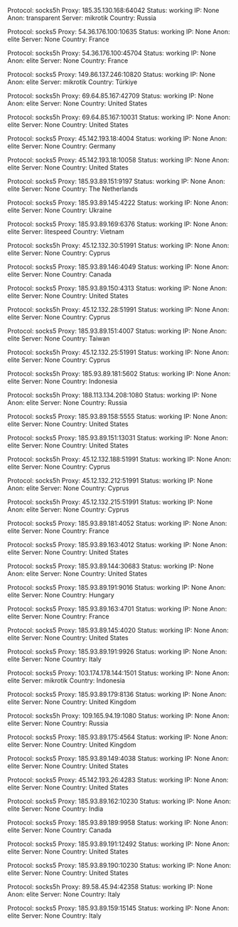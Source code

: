 Protocol: socks5h
Proxy: 185.35.130.168:64042
Status: working
IP: None
Anon: transparent
Server: mikrotik
Country: Russia

Protocol: socks5
Proxy: 54.36.176.100:10635
Status: working
IP: None
Anon: elite
Server: None
Country: France

Protocol: socks5h
Proxy: 54.36.176.100:45704
Status: working
IP: None
Anon: elite
Server: None
Country: France

Protocol: socks5
Proxy: 149.86.137.246:10820
Status: working
IP: None
Anon: elite
Server: mikrotik
Country: Türkiye

Protocol: socks5h
Proxy: 69.64.85.167:42709
Status: working
IP: None
Anon: elite
Server: None
Country: United States

Protocol: socks5h
Proxy: 69.64.85.167:10031
Status: working
IP: None
Anon: elite
Server: None
Country: United States

Protocol: socks5
Proxy: 45.142.193.18:4004
Status: working
IP: None
Anon: elite
Server: None
Country: Germany

Protocol: socks5
Proxy: 45.142.193.18:10058
Status: working
IP: None
Anon: elite
Server: None
Country: United States

Protocol: socks5
Proxy: 185.93.89.151:9197
Status: working
IP: None
Anon: elite
Server: None
Country: The Netherlands

Protocol: socks5
Proxy: 185.93.89.145:4222
Status: working
IP: None
Anon: elite
Server: None
Country: Ukraine

Protocol: socks5
Proxy: 185.93.89.169:6376
Status: working
IP: None
Anon: elite
Server: litespeed
Country: Vietnam

Protocol: socks5h
Proxy: 45.12.132.30:51991
Status: working
IP: None
Anon: elite
Server: None
Country: Cyprus

Protocol: socks5
Proxy: 185.93.89.146:4049
Status: working
IP: None
Anon: elite
Server: None
Country: Canada

Protocol: socks5
Proxy: 185.93.89.150:4313
Status: working
IP: None
Anon: elite
Server: None
Country: United States

Protocol: socks5h
Proxy: 45.12.132.28:51991
Status: working
IP: None
Anon: elite
Server: None
Country: Cyprus

Protocol: socks5
Proxy: 185.93.89.151:4007
Status: working
IP: None
Anon: elite
Server: None
Country: Taiwan

Protocol: socks5h
Proxy: 45.12.132.25:51991
Status: working
IP: None
Anon: elite
Server: None
Country: Cyprus

Protocol: socks5h
Proxy: 185.93.89.181:5602
Status: working
IP: None
Anon: elite
Server: None
Country: Indonesia

Protocol: socks5h
Proxy: 188.113.134.208:1080
Status: working
IP: None
Anon: elite
Server: None
Country: Russia

Protocol: socks5
Proxy: 185.93.89.158:5555
Status: working
IP: None
Anon: elite
Server: None
Country: United States

Protocol: socks5
Proxy: 185.93.89.151:13031
Status: working
IP: None
Anon: elite
Server: None
Country: United States

Protocol: socks5h
Proxy: 45.12.132.188:51991
Status: working
IP: None
Anon: elite
Server: None
Country: Cyprus

Protocol: socks5h
Proxy: 45.12.132.212:51991
Status: working
IP: None
Anon: elite
Server: None
Country: Cyprus

Protocol: socks5h
Proxy: 45.12.132.215:51991
Status: working
IP: None
Anon: elite
Server: None
Country: Cyprus

Protocol: socks5
Proxy: 185.93.89.181:4052
Status: working
IP: None
Anon: elite
Server: None
Country: France

Protocol: socks5
Proxy: 185.93.89.163:4012
Status: working
IP: None
Anon: elite
Server: None
Country: United States

Protocol: socks5
Proxy: 185.93.89.144:30683
Status: working
IP: None
Anon: elite
Server: None
Country: United States

Protocol: socks5
Proxy: 185.93.89.191:9016
Status: working
IP: None
Anon: elite
Server: None
Country: Hungary

Protocol: socks5
Proxy: 185.93.89.163:4701
Status: working
IP: None
Anon: elite
Server: None
Country: France

Protocol: socks5
Proxy: 185.93.89.145:4020
Status: working
IP: None
Anon: elite
Server: None
Country: United States

Protocol: socks5
Proxy: 185.93.89.191:9926
Status: working
IP: None
Anon: elite
Server: None
Country: Italy

Protocol: socks5
Proxy: 103.174.178.144:1501
Status: working
IP: None
Anon: elite
Server: mikrotik
Country: Indonesia

Protocol: socks5
Proxy: 185.93.89.179:8136
Status: working
IP: None
Anon: elite
Server: None
Country: United Kingdom

Protocol: socks5h
Proxy: 109.165.94.19:1080
Status: working
IP: None
Anon: elite
Server: None
Country: Russia

Protocol: socks5
Proxy: 185.93.89.175:4564
Status: working
IP: None
Anon: elite
Server: None
Country: United Kingdom

Protocol: socks5
Proxy: 185.93.89.149:4038
Status: working
IP: None
Anon: elite
Server: None
Country: United States

Protocol: socks5
Proxy: 45.142.193.26:4283
Status: working
IP: None
Anon: elite
Server: None
Country: United States

Protocol: socks5
Proxy: 185.93.89.162:10230
Status: working
IP: None
Anon: elite
Server: None
Country: India

Protocol: socks5
Proxy: 185.93.89.189:9958
Status: working
IP: None
Anon: elite
Server: None
Country: Canada

Protocol: socks5
Proxy: 185.93.89.191:12492
Status: working
IP: None
Anon: elite
Server: None
Country: United States

Protocol: socks5
Proxy: 185.93.89.190:10230
Status: working
IP: None
Anon: elite
Server: None
Country: United States

Protocol: socks5h
Proxy: 89.58.45.94:42358
Status: working
IP: None
Anon: elite
Server: None
Country: Italy

Protocol: socks5
Proxy: 185.93.89.159:15145
Status: working
IP: None
Anon: elite
Server: None
Country: Italy

